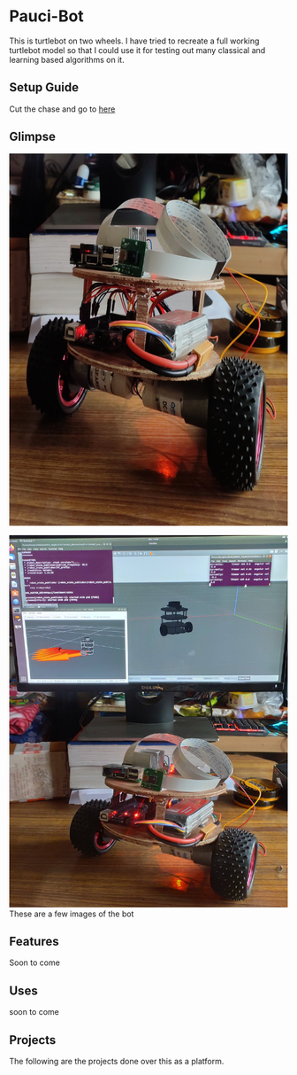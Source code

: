 # Pauci-Bot
This is turtlebot on two wheels. I have tried to recreate a full working turtlebot model so that I could use it for testing out many classical and learning based algorithms on it.

## Setup Guide
  Cut the chase and go to <a href="/setup_guide.md">here</a>

## Glimpse

<img src="./images/Bot1.jpg"></img>

<img src="./images/ROS.jpg"></img>
These are a few images of the bot

## Features
Soon to come

## Uses
soon to come

## Projects
The following are the projects done over this as a platform.
